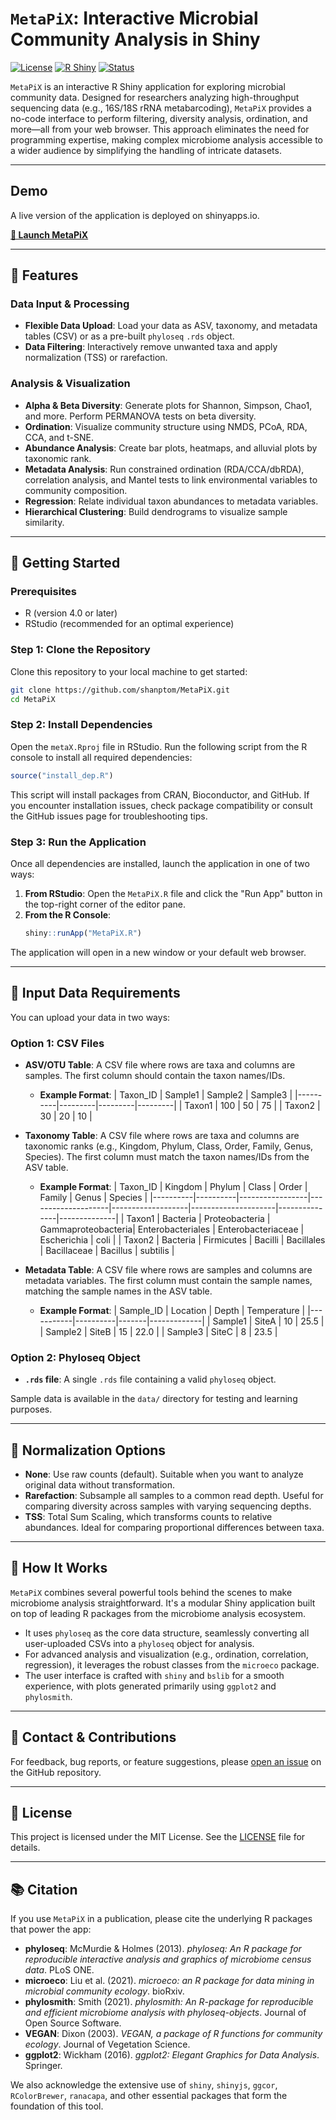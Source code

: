 # `MetaPiX`: Interactive Microbial Community Analysis in Shiny

[![License](https://img.shields.io/badge/license-MIT-blue.svg)](LICENSE)
[![R Shiny](https://img.shields.io/badge/built%20with-R%20Shiny-blue)](https://shiny.rstudio.com/)
[![Status](https://img.shields.io/badge/status-active-brightgreen)]()

`MetaPiX` is an interactive R Shiny application for exploring microbial community data. Designed for researchers analyzing high-throughput sequencing data (e.g., 16S/18S rRNA metabarcoding), `MetaPiX` provides a no-code interface to perform filtering, diversity analysis, ordination, and more—all from your web browser. This approach eliminates the need for programming expertise, making complex microbiome analysis accessible to a wider audience by simplifying the handling of intricate datasets.

---

##  Demo

A live version of the application is deployed on shinyapps.io.

**[🚀 Launch MetaPiX](https://shanptom.shinyapps.io/MetaPiX/)**

---
## 🚀 Features

### Data Input & Processing
- **Flexible Data Upload**: Load your data as ASV, taxonomy, and metadata tables (CSV) or as a pre-built `phyloseq` `.rds` object.
- **Data Filtering**: Interactively remove unwanted taxa and apply normalization (TSS) or rarefaction.

### Analysis & Visualization
- **Alpha & Beta Diversity**: Generate plots for Shannon, Simpson, Chao1, and more. Perform PERMANOVA tests on beta diversity.
- **Ordination**: Visualize community structure using NMDS, PCoA, RDA, CCA, and t-SNE.
- **Abundance Analysis**: Create bar plots, heatmaps, and alluvial plots by taxonomic rank.
- **Metadata Analysis**: Run constrained ordination (RDA/CCA/dbRDA), correlation analysis, and Mantel tests to link environmental variables to community composition.
- **Regression**: Relate individual taxon abundances to metadata variables.
- **Hierarchical Clustering**: Build dendrograms to visualize sample similarity.

---

## 📂 Getting Started

### Prerequisites
- R (version 4.0 or later)
- RStudio (recommended for an optimal experience)

### Step 1: Clone the Repository
Clone this repository to your local machine to get started:
```bash
git clone https://github.com/shanptom/MetaPiX.git
cd MetaPiX
```

### Step 2: Install Dependencies
Open the `metaX.Rproj` file in RStudio. Run the following script from the R console to install all required dependencies:
```R
source("install_dep.R")
```
This script will install packages from CRAN, Bioconductor, and GitHub. If you encounter installation issues, check package compatibility or consult the GitHub issues page for troubleshooting tips.

### Step 3: Run the Application
Once all dependencies are installed, launch the application in one of two ways:
1. **From RStudio**: Open the `MetaPiX.R` file and click the "Run App" button in the top-right corner of the editor pane.
2. **From the R Console**:
   ```R
   shiny::runApp("MetaPiX.R")
   ```

The application will open in a new window or your default web browser.

---

## 💾 Input Data Requirements

You can upload your data in two ways:

### Option 1: CSV Files
- **ASV/OTU Table**: A CSV file where rows are taxa and columns are samples. The first column should contain the taxon names/IDs.
  - **Example Format**:
    | Taxon_ID | Sample1 | Sample2 | Sample3 |
    |----------|---------|---------|---------|
    | Taxon1   | 100     | 50      | 75      |
    | Taxon2   | 30      | 20      | 10      |

- **Taxonomy Table**: A CSV file where rows are taxa and columns are taxonomic ranks (e.g., Kingdom, Phylum, Class, Order, Family, Genus, Species). The first column must match the taxon names/IDs from the ASV table.
  - **Example Format**:
    | Taxon_ID | Kingdom  | Phylum          | Class              | Order             | Family              | Genus         | Species      |
    |----------|----------|-----------------|--------------------|-------------------|---------------------|---------------|--------------|
    | Taxon1   | Bacteria | Proteobacteria  | Gammaproteobacteria| Enterobacteriales | Enterobacteriaceae  | Escherichia   | coli         |
    | Taxon2   | Bacteria | Firmicutes      | Bacilli            | Bacillales        | Bacillaceae         | Bacillus      | subtilis     |

- **Metadata Table**: A CSV file where rows are samples and columns are metadata variables. The first column must contain the sample names, matching the sample names in the ASV table.
  - **Example Format**:
    | Sample_ID | Location | Depth | Temperature |
    |-----------|----------|-------|-------------|
    | Sample1   | SiteA    | 10    | 25.5        |
    | Sample2   | SiteB    | 15    | 22.0        |
    | Sample3   | SiteC    | 8     | 23.5        |

### Option 2: Phyloseq Object
- **`.rds` file**: A single `.rds` file containing a valid `phyloseq` object.

Sample data is available in the `data/` directory for testing and learning purposes.

---

## 🔧 Normalization Options

- **None**: Use raw counts (default). Suitable when you want to analyze original data without transformation.
- **Rarefaction**: Subsample all samples to a common read depth. Useful for comparing diversity across samples with varying sequencing depths.
- **TSS**: Total Sum Scaling, which transforms counts to relative abundances. Ideal for comparing proportional differences between taxa.

---

## 🧠 How It Works

`MetaPiX` combines several powerful tools behind the scenes to make microbiome analysis straightforward. It's a modular Shiny application built on top of leading R packages from the microbiome analysis ecosystem.

- It uses `phyloseq` as the core data structure, seamlessly converting all user-uploaded CSVs into a `phyloseq` object for analysis.
- For advanced analysis and visualization (e.g., ordination, correlation, regression), it leverages the robust classes from the `microeco` package.
- The user interface is crafted with `shiny` and `bslib` for a smooth experience, with plots generated primarily using `ggplot2` and `phylosmith`.

---

## 🤝 Contact & Contributions

For feedback, bug reports, or feature suggestions, please [open an issue](https://github.com/shanptom/MetaPiX/issues) on the GitHub repository.

---

## 📜 License

This project is licensed under the MIT License. See the [LICENSE](LICENSE) file for details.

---

## 📚 Citation

If you use `MetaPiX` in a publication, please cite the underlying R packages that power the app:

- **phyloseq**: McMurdie & Holmes (2013). *phyloseq: An R package for reproducible interactive analysis and graphics of microbiome census data*. PLoS ONE.
- **microeco**: Liu et al. (2021). *microeco: an R package for data mining in microbial community ecology*. bioRxiv.
- **phylosmith**: Smith (2021). *phylosmith: An R-package for reproducible and efficient microbiome analysis with phyloseq-objects*. Journal of Open Source Software.
- **VEGAN**: Dixon (2003). *VEGAN, a package of R functions for community ecology*. Journal of Vegetation Science.
- **ggplot2**: Wickham (2016). *ggplot2: Elegant Graphics for Data Analysis*. Springer.

We also acknowledge the extensive use of `shiny`, `shinyjs`, `ggcor`, `RColorBrewer`, `ranacapa`, and other essential packages that form the foundation of this tool.

